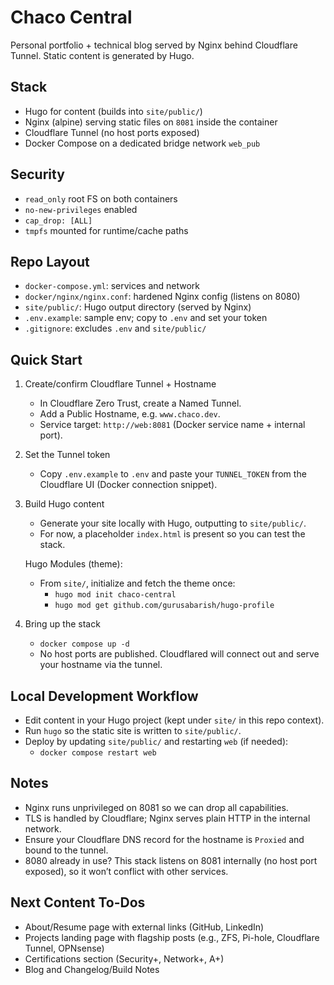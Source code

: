 Chaco Central
================

Personal portfolio + technical blog served by Nginx behind Cloudflare Tunnel. Static content is generated by Hugo.

Stack
-----
- Hugo for content (builds into `site/public/`)
- Nginx (alpine) serving static files on `8081` inside the container
- Cloudflare Tunnel (no host ports exposed)
- Docker Compose on a dedicated bridge network `web_pub`

Security
--------
- `read_only` root FS on both containers
- `no-new-privileges` enabled
- `cap_drop: [ALL]`
- `tmpfs` mounted for runtime/cache paths

Repo Layout
-----------
- `docker-compose.yml`: services and network
- `docker/nginx/nginx.conf`: hardened Nginx config (listens on 8080)
- `site/public/`: Hugo output directory (served by Nginx)
- `.env.example`: sample env; copy to `.env` and set your token
- `.gitignore`: excludes `.env` and `site/public/`

Quick Start
-----------
1) Create/confirm Cloudflare Tunnel + Hostname
   - In Cloudflare Zero Trust, create a Named Tunnel.
   - Add a Public Hostname, e.g. `www.chaco.dev`.
   - Service target: `http://web:8081` (Docker service name + internal port).

2) Set the Tunnel token
   - Copy `.env.example` to `.env` and paste your `TUNNEL_TOKEN` from the Cloudflare UI (Docker connection snippet).

3) Build Hugo content
   - Generate your site locally with Hugo, outputting to `site/public/`.
   - For now, a placeholder `index.html` is present so you can test the stack.

   Hugo Modules (theme):
   - From `site/`, initialize and fetch the theme once:
     - `hugo mod init chaco-central`
     - `hugo mod get github.com/gurusabarish/hugo-profile`

4) Bring up the stack
   - `docker compose up -d`
   - No host ports are published. Cloudflared will connect out and serve your hostname via the tunnel.

Local Development Workflow
--------------------------
- Edit content in your Hugo project (kept under `site/` in this repo context).
- Run `hugo` so the static site is written to `site/public/`.
- Deploy by updating `site/public/` and restarting `web` (if needed):
  - `docker compose restart web`

Notes
-----
- Nginx runs unprivileged on 8081 so we can drop all capabilities.
- TLS is handled by Cloudflare; Nginx serves plain HTTP in the internal network.
- Ensure your Cloudflare DNS record for the hostname is `Proxied` and bound to the tunnel.
 - 8080 already in use? This stack listens on 8081 internally (no host port exposed), so it won’t conflict with other services.

Next Content To-Dos
-------------------
- About/Resume page with external links (GitHub, LinkedIn)
- Projects landing page with flagship posts (e.g., ZFS, Pi-hole, Cloudflare Tunnel, OPNsense)
- Certifications section (Security+, Network+, A+)
- Blog and Changelog/Build Notes

